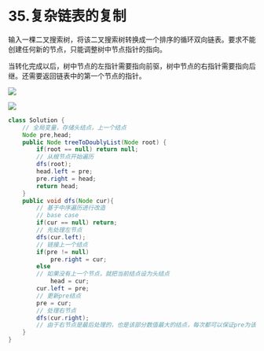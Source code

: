 # 35.复杂链表的复制

输入一棵二叉搜索树，将该二叉搜索树转换成一个排序的循环双向链表。要求不能创建任何新的节点，只能调整树中节点指针的指向。

当转化完成以后，树中节点的左指针需要指向前驱，树中节点的右指针需要指向后继。还需要返回链表中的第一个节点的指针。

![](https://assets.leetcode.com/uploads/2018/10/12/bstdlloriginalbst.png)

![](https://assets.leetcode.com/uploads/2018/10/12/bstdllreturndll.png)
```java
class Solution {
    // 全局变量，存储头结点，上一个结点
    Node pre,head;
    public Node treeToDoublyList(Node root) {
        if(root == null) return null;
        // 从根节点开始遍历
        dfs(root);
        head.left = pre;
        pre.right = head;
        return head;
    }
    public void dfs(Node cur){
        // 基于中序遍历进行改造
        // base case 
        if(cur == null) return;
        // 先处理左节点
        dfs(cur.left);
        // 链接上一个结点
        if(pre != null) 
            pre.right = cur;
        else
        // 如果没有上一个节点，就把当前结点设为头结点
            head = cur;
        cur.left = pre;
        // 更新pre结点
        pre = cur;
        // 处理右节点
        dfs(cur.right);
        // 由于右节点是最后处理的，也是该部分数值最大的结点，每次都可以保证pre为该部分最后的结点
    }
}
```